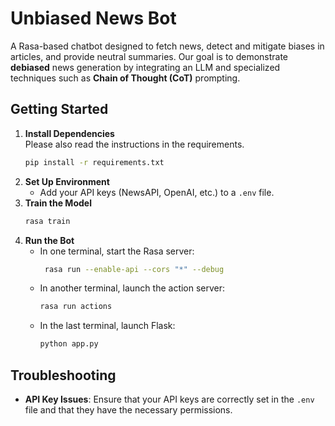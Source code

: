 # Unbiased News Bot

A Rasa-based chatbot designed to fetch news, detect and mitigate biases in articles, and provide neutral summaries. Our goal is to demonstrate **debiased** news generation by integrating an LLM and specialized techniques such as **Chain of Thought (CoT)** prompting.

## Getting Started

1. **Install Dependencies**  
Please also read the instructions in the requirements.
   ```bash
   pip install -r requirements.txt
   ```
2. **Set Up Environment**  
   - Add your API keys (NewsAPI, OpenAI, etc.) to a `.env` file.
3. **Train the Model**  
   ```bash
   rasa train
   ```
4. **Run the Bot**  
   - In one terminal, start the Rasa server:
     ```bash
      rasa run --enable-api --cors "*" --debug
     ```
   - In another terminal, launch the action server:
     ```bash
     rasa run actions
     ```
   - In the last terminal, launch Flask:
     ```bash
     python app.py
     ```



## Troubleshooting

- **API Key Issues**: Ensure that your API keys are correctly set in the `.env` file and that they have the necessary permissions.

